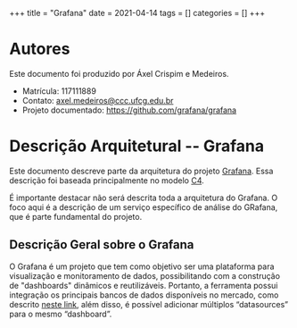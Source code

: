 +++
title = "Grafana"
date = 2021-04-14
tags = []
categories = []
+++


# Autores

Este documento foi produzido por Áxel Crispim e Medeiros.

- Matrícula: 117111889
- Contato: axel.medeiros@ccc.ufcg.edu.br
- Projeto documentado: https://github.com/grafana/grafana

# Descrição Arquitetural -- Grafana

Este documento descreve parte da arquitetura do projeto [Grafana](https://github.com/grafana/grafana). Essa descrição foi baseada principalmente no modelo [C4](https://c4model.com/).

É importante destacar não será descrita toda a arquitetura do Grafana. O foco aqui é a descrição de um serviço específico de análise do GRafana, que é parte fundamental do projeto.


## Descrição Geral sobre o Grafana


O Grafana é um projeto que tem como objetivo ser uma plataforma para visualização e monitoramento de dados, possibilitando com a construção de "dashboards" dinâmicos e reutilizáveis. Portanto, a ferramenta possui integração os principais bancos de dados disponíveis no mercado, como descrito [neste link](https://grafana.com/docs/grafana/latest/datasources/), além disso, é possível adicionar múltiplos “datasources” para o mesmo “dashboard”.

